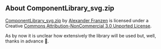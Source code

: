 ## About ComponentLibrary_svg.zip
[ComponentLibrary_svg.zip](graphics/ComponentLibrary_svg.zip) by [Alexander Franzen](http://www.gwoptics.org/ComponentLibrary/) is licensed under a Creative [Commons Attribution-NonCommercial 3.0 Unported License](https://creativecommons.org/licenses/by-nc/3.0/).

As by now it is unclear how extensively the library will be used but, well, thanks in advance 🙂.